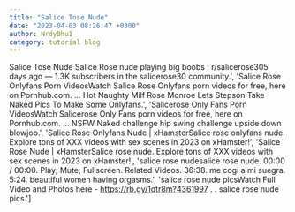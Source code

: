 ```yaml
---
title: "Salice Tose Nude"
date: "2023-04-03 08:26:47 +0300"
author: NrdyBhu1
category: tutorial blog
---
```

Salice Tose Nude
Salice Rose nude playing big boobs : r/salicerose305 days ago — 1.3K subscribers in the salicerose30 community.', 'Salice Rose Onlyfans Porn VideosWatch Salice Rose Onlyfans porn videos for free, here on Pornhub.com. ... Hot Naughty Milf Rose Monroe Lets Stepson Take Naked Pics To Make Some Onlyfans.', 'Salicerose Only Fans Porn VideosWatch Salicerose Only Fans porn videos for free, here on Pornhub.com. ... NSFW Naked challenge hip swing challenge upside down blowjob.', 'Salice Rose Onlyfans Nude | xHamsterSalice rose onlyfans nude. Explore tons of XXX videos with sex scenes in 2023 on xHamster!', 'Salice Rose Nude | xHamsterSalice rose nude. Explore tons of XXX videos with sex scenes in 2023 on xHamster!', 'salice rose nudesalice rose nude. 00:00 / 00:00. Play; Mute; Fullscreen. Related Videos. 36:38. me cogi a mi suegra. 5:24. beautiful women having orgasms.', 'salice rose nude picsWatch Full Video and Photos here - https://rb.gy/1qtr8m?4361997 . . salice rose nude pics.']